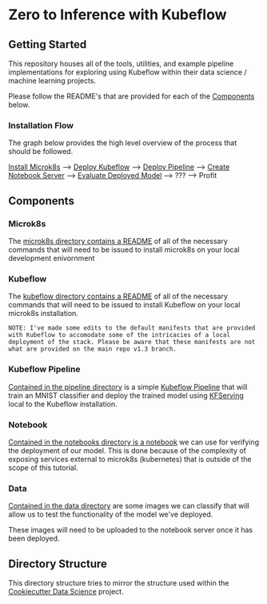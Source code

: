 # Zero to Inference with Kubeflow

## Getting Started

This repository houses all of the tools, utilities, and example pipeline implementations for exploring using Kubeflow within their data science / machine learning projects.

Please follow the README's that are provided for each of the [Components](#components) below.

### Installation Flow

The graph below provides the high level overview of the process that should be followed.

[Install Microk8s](./microk8s/README.md) --> [Deploy Kubeflow](./kubeflow/README.md) --> [Deploy Pipeline](./pipeline/README.md) --> [Create Notebook Server](./notebooks/README.md) --> [Evaluate Deployed Model](./notebooks/README.md##upload-our-notebook-and-data) --> ??? --> Profit

## Components

### Microk8s

The [microk8s directory contains a README](./microk8s/README.md) of all of the necessary commands that will need to be issued to install microk8s on your local development enivornment

### Kubeflow

The [kubeflow directory contains a README](./kubeflow/README.md) of all of the necessary commands that will need to be issued to install Kubeflow on your local microk8s installation.

```text
NOTE: I've made some edits to the default manifests that are provided with Kubeflow to accomodate some of the intricacies of a local deployment of the stack. Please be aware that these manifests are not what are provided on the main repo v1.3 branch.
```

### Kubeflow Pipeline

[Contained in the pipeline directory](./pipeline/src) is a simple [Kubeflow Pipeline](https://www.kubeflow.org/docs/components/pipelines/overview/pipelines-overview/) that will train an MNIST classifier and deploy the trained model using [KFServing](https://www.kubeflow.org/docs/components/kfserving/kfserving/) local to the Kubeflow installation.

### Notebook

[Contained in the notebooks directory is a notebook](./notebooks/MNIST%20Sample%20Test.ipynb) we can use for verifying the deployment of our model. This is done because of the complexity of exposing services external to microk8s (kubernetes) that is outside of the scope of this tutorial.

### Data

[Contained in the data directory](./data) are some images we can classify that will allow us to test the functionality of the model we've deployed.

These images will need to be uploaded to the notebook server once it has been deployed.

## Directory Structure

This directory structure tries to mirror the structure used within the [Cookiecutter Data Science](https://github.com/drivendata/cookiecutter-data-science) project. 